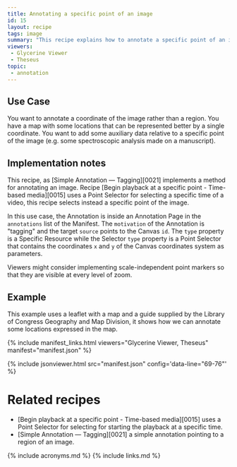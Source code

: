 ```yaml
---
title: Annotating a specific point of an image
id: 15
layout: recipe
tags: image
summary: "This recipe explains how to annotate a specific point of an image."
viewers:
 - Glycerine Viewer
 - Theseus
topic:
 - annotation
---
```


## Use Case
You want to annotate a coordinate of the image rather than a region. You have a map with some locations that can be represented better by a single coordinate. You want to add some auxiliary data relative to a specific point of the image (e.g. some spectroscopic analysis made on a manuscript).

## Implementation notes

This recipe, as [Simple Annotation — Tagging][0021] implements a method for annotating an image. Recipe [Begin playback at a specific point - Time-based media][0015] uses a Point Selector for selecting a specific time of a video, this recipe selects instead a specific point of the image.

In this use case, the Annotation is inside an Annotation Page in the `annotations` list of the Manifest. The `motivation` of the Annotation is "tagging" and the target `source` points to the Canvas `id`. The `type` property is a Specific Resource while the Selector `type` property is a Point Selector that contains the coordinates `x` and `y` of the Canvas coordinates system as parameters.

Viewers might consider implementing scale-independent point markers so that they are visible at every level of zoom.

## Example

This example uses a leaflet with a map and a guide supplied by the Library of Congress Geography and Map Division, it shows how we can annotate some locations expressed in the map.

{% include manifest_links.html viewers="Glycerine Viewer, Theseus" manifest="manifest.json" %}

{% include jsonviewer.html src="manifest.json" config='data-line="69-76"' %}

# Related recipes

* [Begin playback at a specific point - Time-based media][0015] uses a Point Selector for selecting for starting the playback at a specific time.
* [Simple Annotation — Tagging][0021] a simple annotation pointing to a region of an image.

{% include acronyms.md %}
{% include links.md %}
